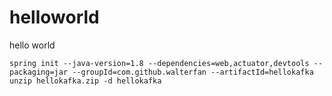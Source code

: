 # helloworld
hello world

```
spring init --java-version=1.8 --dependencies=web,actuator,devtools --packaging=jar --groupId=com.github.walterfan --artifactId=hellokafka
unzip hellokafka.zip -d hellokafka

```
